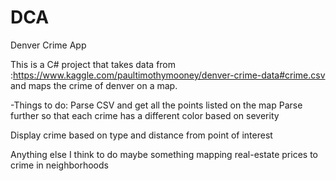 # DCA
Denver Crime App

This is a C# project that takes data from :https://www.kaggle.com/paultimothymooney/denver-crime-data#crime.csv and maps the crime of denver on a map.

-Things to do:
  Parse CSV and get all the points listed on the map
    Parse further so that each crime has a different color based on severity
    
  Display crime based on type and distance from point of interest
  
  Anything else I think to do maybe something mapping real-estate prices to crime in neighborhoods
